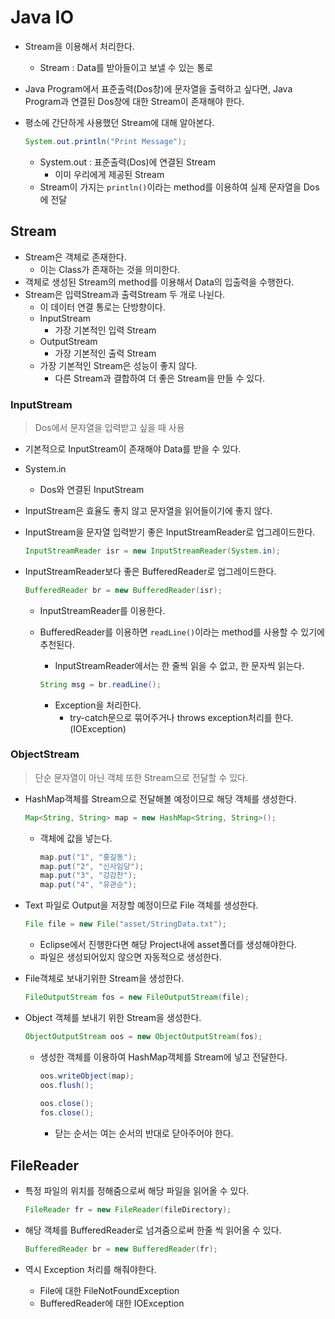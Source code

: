 # Java IO

* Stream을 이용해서 처리한다.

  * Stream : Data를 받아들이고 보낼 수 있는 통로

* Java Program에서 표준출력(Dos창)에 문자열을 출력하고 싶다면,
  Java Program과 연결된 Dos창에 대한 Stream이 존재해야 한다.

* 평소에 간단하게 사용했던 Stream에 대해 알아본다.

  ```java
  System.out.println("Print Message");
  ```

  * System.out : 표준출력(Dos)에 연결된 Stream
    * 이미 우리에게 제공된 Stream
  * Stream이 가지는 `println()`이라는 method를 이용하여 실제 문자열을 Dos에 전달

## Stream

* Stream은 객체로 존재한다.
  * 이는 Class가 존재하는 것을 의미한다.
* 객체로 생성된 Stream의 method를 이용해서 Data의 입출력을 수행한다.
* Stream은 입력Stream과 출력Stream 두 개로 나뉜다.
  * 이 데이터 연결 통로는 단방향이다.
  * InputStream
    * 가장 기본적인 입력 Stream
  * OutputStream
    * 가장 기본적인 출력 Stream
  * 가장 기본적인 Stream은 성능이 좋지 않다.
    * 다른 Stream과 결합하여 더 좋은 Stream을 만들 수 있다.

### InputStream

> Dos에서 문자열을 입력받고 싶을 때 사용

* 기본적으로 InputStream이 존재해야 Data를 받을 수 있다.

* System.in

  * Dos와 연결된 InputStream

* InputStream은 효율도 좋지 않고 문자열을 읽어들이기에 좋지 않다.

* InputStream을 문자열 입력받기 좋은 InputStreamReader로 업그레이드한다.

  ```java
  InputStreamReader isr = new InputStreamReader(System.in);
  ```

* InputStreamReader보다 좋은 BufferedReader로 업그레이드한다.

  ```java
  BufferedReader br = new BufferedReader(isr);
  ```

  * InputStreamReader를 이용한다.

  * BufferedReader를 이용하면 `readLine()`이라는 method를 사용할 수 있기에 추천된다.

    * InputStreamReader에서는 한 줄씩 읽을 수 없고, 한 문자씩 읽는다.

    ```java
    String msg = br.readLine();
    ```

    * Exception을 처리한다.
      * try-catch문으로 묶어주거나 throws exception처리를 한다. (IOException)

### ObjectStream

> 단순 문자열이 아닌 객체 또한 Stream으로 전달할 수 있다.

* HashMap객체를 Stream으로 전달해볼 예정이므로 해당 객체를 생성한다.

  ```java
  Map<String, String> map = new HashMap<String, String>();
  ```

  * 객체에 값을 넣는다.

    ```java
    map.put("1", "홍길동");
    map.put("2", "신사임당");
    map.put("3", "강감찬");
    map.put("4", "유관순");
    ```

* Text 파일로 Output을 저장할 예정이므로 File 객체를 생성한다.

  ```java
  File file = new File("asset/StringData.txt");
  ```

  * Eclipse에서 진행한다면 해당 Project내에 asset폴더를 생성해야한다.
  * 파일은 생성되어있지 않으면 자동적으로 생성한다.

* File객체로 보내기위한 Stream을 생성한다.

  ```java
  FileOutputStream fos = new FileOutputStream(file);
  ```

* Object 객체를 보내기 위한 Stream을 생성한다.

  ```java
  ObjectOutputStream oos = new ObjectOutputStream(fos);
  ```

  * 생성한 객체를 이용하여 HashMap객체를 Stream에 넣고 전달한다.

    ```java
    oos.writeObject(map);
    oos.flush();
    			
    oos.close();
    fos.close();
    ```

    * 닫는 순서는 여는 순서의 반대로 닫아주어야 한다.

## FileReader

* 특정 파일의 위치를 정해줌으로써 해당 파일을 읽어올 수 있다.

  ```java
  FileReader fr = new FileReader(fileDirectory);
  ```

* 해당 객체를 BufferedReader로 넘겨줌으로써 한줄 씩 읽어올 수 있다.

  ```java
  BufferedReader br = new BufferedReader(fr);
  ```

* 역시 Exception 처리를 해줘야한다.

  * File에 대한 FileNotFoundException
  * BufferedReader에 대한 IOException

